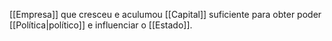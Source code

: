 [[Empresa]] que cresceu e aculumou [[Capital]] suficiente para obter poder [[Política|político]] e influenciar o [[Estado]].